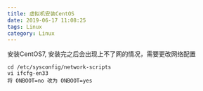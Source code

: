 ```yaml
---
title: 虚拟机安装CentOS
date: 2019-06-17 11:08:25
tags: Linux
category: Linux 
---
```

安装CentOS7, 安装完之后会出现上不了网的情况，需要更改网络配置

```
cd /etc/sysconfig/network-scripts 
vi ifcfg-en33
将 ONBOOT=no 改为 ONBOOT=yes
```